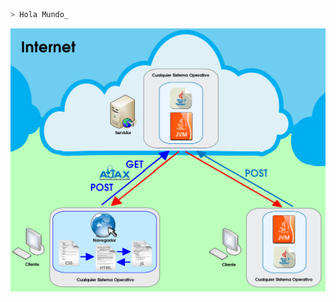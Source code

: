 

```bash
> Hola Mundo_
``` 


<img src="https://raw.githubusercontent.com/RicardoValladares/Java/main/22%20y%2023%20-%20servidor%20y%20cliente%20web/22_servidor_WEB%2023_navegador_WEB.png" />
